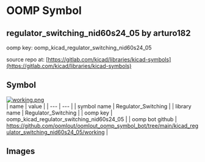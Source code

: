 # OOMP Symbol  
## regulator_switching_nid60s24_05  by arturo182  
  
oomp key: oomp_kicad_regulator_switching_nid60s24_05  
  
source repo at: [https://gitlab.com/kicad/libraries/kicad-symbols](https://gitlab.com/kicad/libraries/kicad-symbols)  
## Symbol  
  
[![working.png](working_600.png)](working.png)  
| name | value | 
| --- | --- | 
| symbol name | Regulator_Switching | 
| library name | Regulator_Switching | 
| oomp key | oomp_kicad_regulator_switching_nid60s24_05 | 
| oomp bot github | https://github.com/oomlout/oomlout_oomp_symbol_bot/tree/main/kicad_regulator_switching_nid60s24_05/working | 
## Images  

